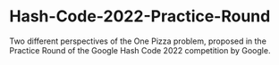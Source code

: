 # Hash-Code-2022-Practice-Round

Two different perspectives of the One Pizza problem, proposed in the Practice Round of the Google Hash Code 2022 competition by Google.
